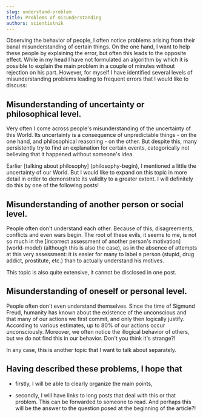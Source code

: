 ```yaml
---
slug: understand-problem
title: Problems of misunderstanding
authors: scientistnik
---
```


Observing the behavior of people, I often notice problems arising from their banal misunderstanding of certain things. On the one hand, I want to help these people by explaining the error, but often this leads to the opposite effect. While in my head I have not formulated an algorithm by which it is possible to explain the main problem in a couple of minutes without rejection on his part. <!--truncate-->However, for myself I have identified several levels of misunderstanding problems leading to frequent errors that I would like to discuss:

## Misunderstanding of uncertainty or philosophical level.

Very often I come across people's misunderstanding of the uncertainty of this World. Its uncertainty is a consequence of unpredictable things - on the one hand, and philosophical reasoning - on the other. But despite this, many persistently try to find an explanation for certain events, categorically not believing that it happened without someone's idea.

Earlier [talking about philosophy] (philosophy-begin), I mentioned a little the uncertainty of our World. But I would like to expand on this topic in more detail in order to demonstrate its validity to a greater extent. I will definitely do this by one of the following posts!

## Misunderstanding of another person or social level.

People often don't understand each other. Because of this, disagreements, conflicts and even wars begin. The root of these evils, it seems to me, is not so much in the [incorrect assessment of another person's motivation] (world-model) (although this is also the case), as in the absence of attempts at this very assessment: it is easier for many to label a person (stupid, drug addict, prostitute, etc.) than to actually understand his motives. 

This topic is also quite extensive, it cannot be disclosed in one post.

## Misunderstanding of oneself or personal level.

People often don't even understand themselves. Since the time of Sigmund Freud, humanity has known about the existence of the unconscious and that many of our actions we first commit, and only then logically justify. According to various estimates, up to 80% of our actions occur unconsciously. Moreover, we often notice the illogical behavior of others, but we do not find this in our behavior. Don't you think it's strange?!

In any case, this is another topic that I want to talk about separately.


## Having described these problems, I hope that 

- firstly, I will be able to clearly organize the main points, 

- secondly, I will have links to long posts that deal with this or that problem. This can be forwarded to someone to read. And perhaps this will be the answer to the question posed at the beginning of the article?!